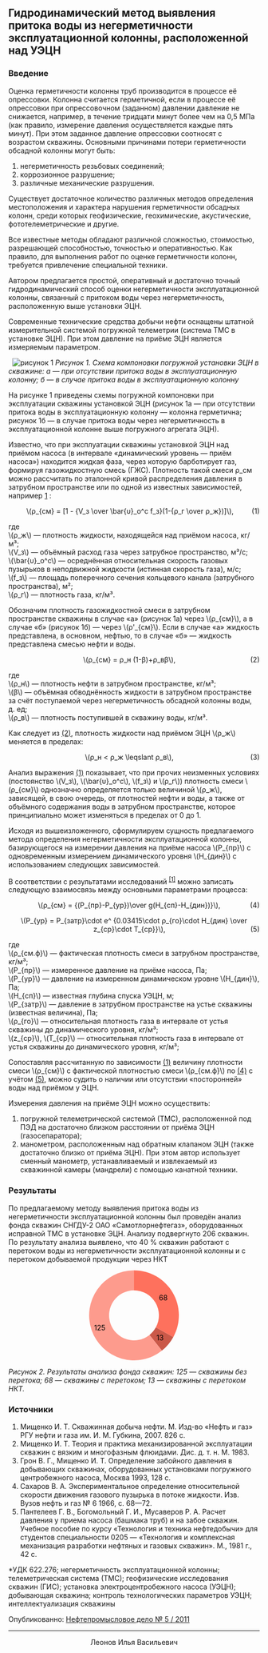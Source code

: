 ## Гидродинамический метод выявления притока воды из негерметичности эксплуатационной колонны, расположенной над УЭЦН
### Введение
Оценка герметичности колонны труб производится в процессе её опрессовки. Колонна считается герметичной, если в процессе её опрессовки при опрессовочном (заданном) давлении давление не снижается, например, в течение тридцати минут более чем на 0,5 МПа (как правило, измерение давления осуществляется каждые пять минут). При этом заданное давление опрессовки соотносят с возрастом скважины. Основными причинами потери герметичности обсадной колонны могут быть: 

1. негерметичность резьбовых соединений;  
2. коррозионное разрушение;  
3. различные механические разрушения.  

Существует достаточное количество различных методов определения местоположения и характера нарушения герметичности обсадных колонн, среди которых геофизические, геохимические, акустические, фототелеметрические и другие. 

Все известные методы обладают различной сложностью, стоимостью, разрешающей способностью, точностью и оперативностью. Как правило, для выполнения работ по оценке герметичности колонн, требуется привлечение специальной техники.

Автором предлагается простой, оперативный и достаточно точный гидродинамический способ оценки негерметичности эксплуатационной колонны, связанный с притоком воды через негерметичность, расположенную выше установки ЭЦН.

Современные технические средства добычи нефти оснащены штатной измерительной системой погружной телеметрии (система ТМС в установке ЭЦН). При этом давление на приёме ЭЦН является измеряемым параметром. 

 
![рисунок 1](img/01.png)
*Рисунок 1. Схема компоновки погружной установки ЭЦН в скважине: а — при отсутствии притока воды в эксплуатационную колонну; б — в случае притока воды в эксплуатационную колонну*

На рисунке 1 приведены схемы погружной компоновки при эксплуатации скважины установкой ЭЦН (рисунок 1а — при отсутствии притока воды в эксплуатационную колонну — колонна герметична; рисунок 1б — в случае притока воды через негерметичность в эксплуатационной колонне выше погружного агрегата ЭЦН).

Известно, что при эксплуатации скважины установкой ЭЦН над приёмом насоса (в интервале «динамический уровень — приём насоса») находится жидкая фаза, через которую барботирует газ, формируя газожидкостную смесь (ГЖС). Плотность такой смеси ρ_см можно рассчитать по эталонной кривой распределения давления в затрубном пространстве или по одной из известных зависимостей, например [1](#источники) :


<p id="формула-1" style="text-align: center;">\(ρ_{см} = [1 - {V_з \over \bar{υ}_o^c f_з}(1-{ρ_г \over ρ_ж})]\), 
<span style="float:right;">(1)</span></p>

<p>где <br> 
\(ρ_ж\) — плотность жидкости, находящейся над приёмом насоса, кг/м³; <br> 
\(V_з\) — объёмный расход газа через затрубное пространство, м³/с; <br> 
\(\bar{υ}_o^c\) — осреднённая относительная скорость газовых пузырьков в неподвижной жидкости (истинная скорость газа), м/с; <br> 
\(f_з\) — площадь поперечного сечения кольцевого канала (затрубного пространства), м²;<br> 
\(ρ_г\) — плотность газа, кг/м³.</p>

<p>Обозначим плотность газожидкостной смеси в затрубном пространстве скважины в случае «а» (рисунок 1а) через \(ρ_{см}\), а в случае «б» (рисунок 1б) — через \(ρ'_{см}\). Если в случае «а» жидкость представлена, в основном, нефтью, то в случае «б» — жидкость представлена смесью нефти и воды.</p>
<p id="формула-2" style="text-align: center;">\(ρ_{см} = ρ_н (1-β)+ρ_вβ\), <span style="float:right;">(2)</span></p>
<p>где <br> 
\(ρ_н\) — плотность нефти в затрубном пространстве, кг/м³;<br> 
\(β\) — объёмная обводнённость жидкости в затрубном пространстве за счёт поступаемой через негерметичность обсадной колонны воды, д. ед;<br> 
\(ρ_в\) — плотность поступившей в скважину воды, кг/м³.</p>

<p>Как следует из <a href="#формула-2">(2)</a>, плотность жидкости над приёмом ЭЦН \(ρ_ж\) меняется в пределах:</p>

<p id="формула-3" style="text-align: center;">\(ρ_н < ρ_ж \leqslant ρ_в\), <span style="float:right;">(3)</span></p>

<p>Анализ выражения <a href="#формула-1">(1)</a> показывает, что при прочих неизменных условиях (постоянство \(V_з\), \(\bar{υ}_o^c\), \(f_з\) и \(ρ_г\)) плотность смеси \(ρ_{см}\) однозначно определяется только величиной \(ρ_ж\), зависящей, в свою очередь, от плотностей нефти и воды, а также от объёмного содержания воды в затрубном пространстве, которое принципиально может изменяться в пределах от 0 до 1. </p>

<p>Исходя из вышеизложенного, сформулируем сущность предлагаемого метода определения негерметичности эксплуатационной колонны, базирующегося на измерении давления на приёме насоса \(P_{пр}\) с одновременным измерением динамического уровня \(H_{дин}\) с использованием следующих зависимостей.</p>
<p>В соответствии с результатами исследований <sup class="reference"><a href="#источники">[1]</a></sup> можно записать следующую взаимосвязь между основными параметрами процесса: </p>

<p id="формула-4" style="text-align: center;">\(ρ_{см} = {(P_{пр}-P_{ур})\over g(H_{сп}-H_{дин})}\),  <span style="float:right;">(4)</span></p>
<p id="формула-5" style="text-align: center;">\(P_{ур} = P_{затр}\cdot е^ {0.03415\cdot ρ_{го}\cdot H_{дин} \over z_{ср}\cdot T_{ср}}\), <span style="float:right;">(5)</span></p>

<p>где<br>
\(ρ_{см.ф}\) — фактическая плотность смеси в затрубном пространстве, кг/м³;<br>
\(P_{пр}\) — измеренное давление на приёме насоса, Па;<br>
\(P_{ур}\) — давление на измеренном динамическом уровне \(Н_{дин}\), Па;<br>
\(H_{сп}\) — известная глубина спуска УЭЦН, м;<br>
\(P_{затр}\) — давление в затрубном пространстве на устье скважины (известная величина), Па;<br>
\(ρ_{го}\) — относительная плотность газа в интервале от устья скважины до динамического уровня, кг/м³;<br>
\(z_{ср}\), \(T_{ср}\) — относительная плотность газа в интервале от устья скважины до динамического уровня, кг/м³;</p>

<p>Сопоставляя рассчитанную по зависимости <a href="#формула-1">(1)</a> величину плотности смеси \(ρ_{см}\) с фактической плотностью смеси \(ρ_{см.ф}\) по <a href="#формула-4">(4)</a> с учётом <a href="#формула-5">(5)</a>, можно судить о наличии или отсутствии «посторонней» воды над приёмом у ЭЦН.</p>

Измерения давления на приёме ЭЦН можно осуществить:
1. погружной телеметрической системой (ТМС), расположенной под ПЭД на достаточно близком расстоянии от приёма ЭЦН (газосепаратора);  
2. манометром, расположенным над обратным клапаном ЭЦН (также достаточно близко от приёма ЭЦН). При этом автор использует сменный манометр, устанавливаемый и извлекаемый из скважинной камеры (мандрели) с помощью канатной техники.

### Результаты
По предлагаемому методу выявления притока воды из негерметичности эксплуатационной колонны был проведён анализ фонда скважин СНГДУ-2 ОАО «Самотлорнефтегаз», оборудованных исправной ТМС в установке ЭЦН. Анализу подвергнуто 206 скважин. По результату анализа выявлено, что 40 % скважин работают с перетоком воды из негерметичности эксплуатационной колонны и с перетоком добываемой продукции через НКТ

<center>
<svg xmlns="http://www.w3.org/2000/svg" id="sv" width="180" height="180" viewBox="0 0 180 180"><path id="0" fill="#FE715D" d="M90, 0 A90,90 0 0 1 168.8436380815966,133.40139092308232 L133.80202115644255,114.11188384615684 A50,50 0 0 0 90,40 Z"></path><path id="1" fill="#CA5949" d="M168.8436380815966, 133.40139092308232 A90,90 0 0 1 145.9654869559755,160.4830778966167 L121.09193719776417,129.15726549812038 A50,50 0 0 0 133.80202115644255,114.11188384615684 Z"></path><path id="2" fill="#FD9B8D" d="M145.9654869559755, 160.4830778966167 A90,90 0 1 1 89.98429203681187,0.0000013707783779182137 L89.99127335378436,40.000000761543546 A50,50 0 1 0 121.09193719776417,129.15726549812038 Z"></path>
<text y="60" x="140">68</text>
        <text y="120" x="10">125</text>
        <text y="140" x="135">13</text>
</svg>
</center>

*Рисунок 2. Результаты анализа фонда скважин: 125 — скважины без перетока; 68 — скважины с перетоком; 13 — скважины с перетоком НКТ.*

### Источники
1. Мищенко И. Т. Скважинная добыча нефти. М. Изд-во «Нефть и газ» РГУ нефти и газа им. И. М. Губкина, 2007. 826 с.
2. Мищенко И. Т. Теория и практика механизированной эксплуатации скважин с вязким и многофазным флюидами. Дис. д. т. н. М. 1983.
3. Грон В. Г., Мищенко И. Т. Определение забойного давления в добывающих скважинах, оборудованных установками погружного центробежного насоса, Москва 1993, 128 с.
4. Сахаров В. А. Экспериментальное определение относительной скорости движения газового пузырька в потоке жидкости. Изв. Вузов нефть и газ № 6 1966, с. 68—72.
5. Пантелеев Г. В., Богомольный Г. И., Мусаверов Р. А. Расчет давления у приема насоса (башмака труб) и на забое скважин. Учебное пособие по курсу «Технология и техника нефтедобычи» для студентов специальности 0205 — «Технология и комплексная механизация разработки нефтяных и газовых скважин». М., 1981 г., 42 с.

*УДК 622.276; негерметичность эксплуатационной колонны; телеметрическая система (ТМС); геофизические исследования скважин (ГИС); установка электроцентробежного насоса (УЭЦН); добывающая скважина; контроль технологических параметров УЭЦН; интеллектуализация скважины

Опубликованно: [Нефтепромысловое дело № 5 / 2011](http://www.vniioeng.ru/inform/neftepromysel/sod41)
<hr><center>
Леонов Илья Васильевич

